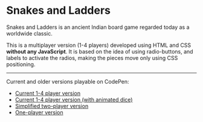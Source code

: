 # Snakes and Ladders
Snakes and Ladders is an ancient Indian board game regarded today as a worldwide classic.

This is a multiplayer version (1-4 players) developed using HTML and CSS **without any JavaScript**. It is based on the idea of using radio-buttons, and labels to activate the radios, making the pieces move only using CSS positioning.



----

Current and older versions playable on CodePen: 

- [Current 1-4 player version](https://codepen.io/alvaromontoro/details/gjWPNW/)
- [Current 1-4 player version (with animated dice)](https://codepen.io/alvaromontoro/pen/OwwQMm/)
- [Simplified two-player version](https://codepen.io/alvaromontoro/details/zLNdZQ/)
- [One-player version](https://codepen.io/alvaromontoro/pen/ejzJBJ/)

